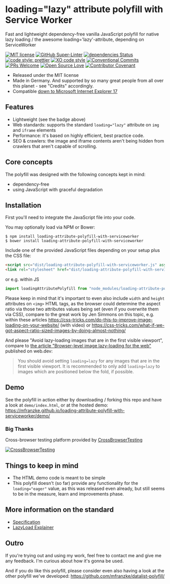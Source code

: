 # loading="lazy" attribute polyfill with Service Worker
Fast and lightweight dependency-free vanilla JavaScript polyfill for native lazy loading / the awesome loading='lazy'-attribute, depending on ServiceWorker

[![MIT license](https://img.shields.io/npm/l/loading-attribute-polyfill-with-serviceworker.svg "license badge")](https://opensource.org/licenses/mit-license.php)
[![GitHub Super-Linter](https://github.com/mfranzke/loading-attribute-polyfill-with-serviceworker/workflows/Lint%20Code%20Base/badge.svg)](https://github.com/mfranzke/loading-attribute-polyfill-with-serviceworker/actions/workflows/linter.yml)
[![dependencies Status](https://david-dm.org/mfranzke/loading-attribute-polyfill-with-serviceworker/status.svg "Count of dependencies")](https://david-dm.org/mfranzke/loading-attribute-polyfill-with-serviceworker "loading-attribute polyfill – on david-dm")
[![code style: prettier](https://img.shields.io/badge/code_style-prettier-ff69b4.svg?style=flat-square)](https://github.com/prettier/prettier)
[![XO code style](https://img.shields.io/badge/code_style-XO-5ed9c7.svg)](https://github.com/xojs/xo)
[![Conventional Commits](https://img.shields.io/badge/Conventional%20Commits-1.0.0-yellow.svg)](https://conventionalcommits.org)
[![PRs Welcome](https://img.shields.io/badge/PRs-welcome-brightgreen.svg?style=flat-square)](http://makeapullrequest.com)
[![Open Source Love](https://badges.frapsoft.com/os/v3/open-source.svg?v=103)](https://github.com/ellerbrock/open-source-badges/)
[![Contributor Covenant](https://img.shields.io/badge/Contributor%20Covenant-2.0-4baaaa.svg)](CODE-OF-CONDUCT.md)
- Released under the MIT license
- Made in Germany. And supported by so many great people from all over this planet - see "Credits" accordingly.
- Compatible [down to Microsoft Internet Explorer 17](https://caniuse.com/?search=serviceworker)

## Features

- Lightweight (see the badge above)
- Web standards: supports the standard `loading="lazy"` attribute on `img` and `iframe` elements
- Performance: it's based on highly efficient, best practice code.
- SEO & crawlers: the image and iframe contents aren't being hidden from crawlers that aren't capable of scrolling.

## Core concepts

The polyfill was designed with the following concepts kept in mind:

- dependency-free
- using JavaScript with graceful degradation

## Installation

First you'll need to integrate the JavaScript file into your code.

You may optionally load via NPM or Bower:

    $ npm install loading-attribute-polyfill-with-serviceworker
    $ bower install loading-attribute-polyfill-with-serviceworker
Include one of the provided JavaScript files depending on your setup plus the CSS file:

```html
<script src="dist/loading-attribute-polyfill-with-serviceworker.js" async></script>
<link rel="stylesheet" href="dist/loading-attribute-polyfill-with-serviceworker.css" />
```

or e.g. within JS

```js
import loadingAttributePolyfill from "node_modules/loading-attribute-polyfill-with-serviceworker/dist/loading-attribute-polyfill-with-serviceworker.module.js";
```

Please keep in mind that it's important to even also include `width` and `height` attributes on `<img>` HTML tags, as the browser could determine the aspect ratio via those two attributes values being set (even if you overwrite them via CSS), compare to the great work by Jen Simmons on this topic, e.g. within these articles <https://css-tricks.com/do-this-to-improve-image-loading-on-your-website/> (with video) or <https://css-tricks.com/what-if-we-got-aspect-ratio-sized-images-by-doing-almost-nothing/>

And please "Avoid lazy-loading images that are in the first visible viewport", compare to [the article "Browser-level image lazy-loading for the web"](https://web.dev/browser-level-image-lazy-loading/#avoid-lazy-loading-images-that-are-in-the-first-visible-viewport) published on web.dev:

> You should avoid setting `loading=lazy` for any images that are in the first visible viewport. It is recommended to only add `loading=lazy` to images which are positioned below the fold, if possible.

## Demo

See the polyfill in action either by downloading / forking this repo and have a look at `demo/index.html`, or at the hosted demo: <https://mfranzke.github.io/loading-attribute-polyfill-with-serviceworker/demo/>

### Big Thanks

Cross-browser testing platform provided by [CrossBrowserTesting](https://crossbrowsertesting.com)

[![CrossBrowserTesting](https://crossbrowsertesting.com/blog/wp-content/uploads/2017/09/cbt-wp-logo.png "CrossBrowserTesting")](https://crossbrowsertesting.com)

## Things to keep in mind

- The HTML demo code is meant to be simple
- This polyfill doesn't (so far) provide any functionality for the `loading="eager"` value, as this was released even already, but still seems to be in the measure, learn and improvements phase.

## More information on the standard

- [Specification](https://github.com/whatwg/html/pull/3752)
- [LazyLoad Explainer](https://github.com/scott-little/lazyload)

## Outro

If you're trying out and using my work, feel free to contact me and give me any feedback. I'm curious about how it's gonna be used.

And if you do like this polyfill, please consider even also having a look at the other polyfill we've developed: <https://github.com/mfranzke/datalist-polyfill/>
